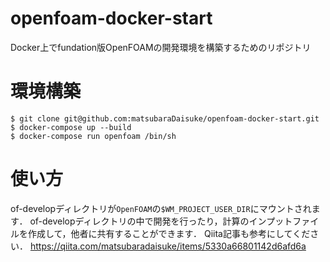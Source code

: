 # openfoam-docker-start
Docker上でfundation版OpenFOAMの開発環境を構築するためのリポジトリ

# 環境構築
``` terminal
$ git clone git@github.com:matsubaraDaisuke/openfoam-docker-start.git
$ docker-compose up --build
$ docker-compose run openfoam /bin/sh
```

# 使い方
of-developディレクトリが`OpenFOAM`の`$WM_PROJECT_USER_DIR`にマウントされます．
of-developディレクトリの中で開発を行ったり，計算のインプットファイルを作成して，他者に共有することができます．
Qiita記事も参考にしてください．
https://qiita.com/matsubaradaisuke/items/5330a66801142d6afd6a
